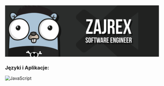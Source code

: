 [![](https://raw.githubusercontent.com/zajrex/zajrex/master/banner.png)](https://github.com/zajrex)

### Języki i Aplikacje:

![JavaScript](https://img.shields.io/badge/javascript-%23323330.svg?style=for-the-badge&logo=javascript&logoColor=%23F7DF1E)
